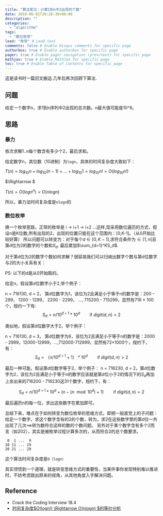 ```yaml
---
title: "算法笔记：计算1到n中2出现的个数"
date: 2018-06-01T20:26:39+08:00
description: ""
categories:
  - "algorithm"
tags:
  - "数位枚举"
lead: "枚举" # Lead text
comments: false # Enable Disqus comments for specific page
authorbox: true # Enable authorbox for specific page
pager: true # Enable pager navigation (prev/next) for specific page
mathjax: true # Enable MathJax for specific page
toc: true # Enable Table of Contents for specific page
---
```


这是读书时一篇旧文搬运.几年后再次回顾下算法.

## 问题

给定一个数字n，求1到n序列中2出现的总次数。n最大值可能是10^9。

## 思路

### 暴力

<!--more-->
依次求解1..n每个数含有多少个2，最后求和。

给定数字n，其位数（10进制）为`logn`，具体的时间复杂度大致如下：

$T(n) = log_{10}n + log_{10}{(n-1)} + ... + log_{10}{1} = log_{10}{n!} = O(log_{10}{n!})$

$\Rightarrow $

$T(n) = O(log{n^n}) = O(nlogn)$

所以，暴力法时间复杂度是`nlogn`的

### 数位枚举

换一个枚举思路，正常的枚举是 i -> i+1 -> i+2 ...这样,现采用数位遍历的方式，假设n是K位数,所有出现的2，出现的位置只能在这个范围内：[0,K-1]。（从0开始比较好算）
所以问题可以转变为：对于每个$d\in[0,K-1]$,求符合条件为$\in[1,n]$且第d位为2的数字的个数和$S_d$.
最后累加$\sum_{d=1}^KS_d$.

对于第d位为2的数字个数如何求解？很容易我们可以归纳出数字个数与第d位数字与2的大小关系有关：

PS: 以下的d是从0开始取的。

给定n，假设第d位数字小于2,举个例子：

n = 716130, d = 2， 第d位数字为1，该位为2且满足小于等于n的数字是：200 - 299， 1200 - 1299， 2200 - 2299， ..., 715200 - 715299，显然有716 * 100个，规约一下有: 
$$
S_d = n / 10^{d+1} * 10^d  \qquad \text{if} \ digit(d,n) \lt2
$$

类似地，假设第d位数字大于2，举个例子：

n = 716130, d = 3， 第d位数字为6，该位为2且满足小于等于n的数字是：2000 - 2999，12000-12999，...,712000-712999，显然有72*1000个，规约下，有：
$$
S_d = （n / 10^{d+1}+1） * 10^d  \qquad \text{if} \ digit(d,n) \gt2
$$

最后一种可能，假设第d位数字等于2，举个例子：
n = 716230, d = 2，第d位数字为2，该位为2且满足小于等于n的数字应该就是第d位小于2的情况下的$S_d$再加上余出来的716200 - 716230这31个数字，规约下，有：

$$
S_d = n / 10^{d+1} * 10^d +  (n - (n \mod 10^{d}) + 1)   \qquad \text{if} \ digit(d,n) = 2
$$

最后遍历n的每一位，求出这些数字在累加即可。

总结下来，难点在于如何转变为数位枚举的思维方式，即把一般直觉上的子问题：给定一个数字，求这个数字含有的2的个数，转为，求2在这些数字里的第d位一共出现了几次==>转为数符合这样的数的个数问题。
另外对于某个数字含有多个2而言（如202），其实是被枚举过程计算多次的，从而符合2的总个数要求。
```
 0  1 ...  9
10 11 ... 19
20 21 ... 29
```
这个算法时间复杂度是`O（logn）`

其实领悟到一个道理，就是转变思维方式的重要性，当某件事你发现特别难以推进时，不妨考虑跳出原来的视角，从其他角度入手解决问题。

## Reference

- Crack the Coding Interview 18.4
- [时间复杂度$O(logn!) \Rightarrow O(nlogn) $的等价分析](https://blog.csdn.net/hzh_0000/article/details/80955511)
